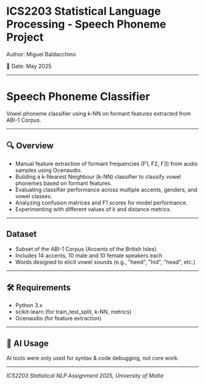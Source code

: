 # ICS2203 Statistical Language Processing - Speech Phoneme Project
Author: Miguel Baldacchino

📅 Date: May 2025

--- 

# Speech Phoneme Classifier

Vowel phoneme classifier using k-NN on formant features extracted from ABI-1 Corpus.

---

## 🔍 Overview

- Manual feature extraction of formant frequencies (F1, F2, F3) from audio samples using Ocenaudio.
- Building a k-Nearest Neighbour (k-NN) classifier to classify vowel phonemes based on formant features.
- Evaluating classifier performance across multiple accents, genders, and vowel classes.
- Analyzing confusion matrices and F1 scores for model performance.
- Experimenting with different values of k and distance metrics.

---

## Dataset

- Subset of the ABI-1 Corpus (Accents of the British Isles)
- Includes 14 accents, 10 male and 10 female speakers each
- Words designed to elicit vowel sounds (e.g., "heed", "hid", "head", etc.)

---

## 🛠️ Requirements

- Python 3.x
- scikit-learn (for train_test_split, k-NN, metrics)
- Ocenaudio (for feature extraction)

---

## 🤖 AI Usage

AI tools were only used for syntax & code debugging, not core work.

---

*ICS2203 Statistical NLP Assignment 2025, University of Malta*
